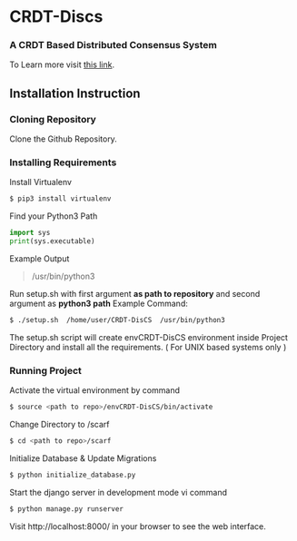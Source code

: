 # CRDT-Discs
### A CRDT Based Distributed Consensus System
To Learn more visit [this link](https://docs.google.com/document/d/1VCTHx3wVX6Us8y8xRrRbpZXsHLyIKg_P1zGGLV11iZw).

## Installation Instruction

### Cloning Repository 
Clone the Github Repository.

### Installing Requirements
Install Virtualenv
```sh
$ pip3 install virtualenv
```
Find your Python3 Path 
```python
import sys
print(sys.executable)
```
Example Output
> /usr/bin/python3

Run setup.sh with first argument **as path to repository** and second argument as **python3 path**
Example Command:
```sh
$ ./setup.sh  /home/user/CRDT-DisCS  /usr/bin/python3 
```
The setup.sh script will create envCRDT-DisCS environment inside Project Directory and install all the requirements. ( For UNIX based systems only )

### Running Project
Activate the virtual environment by command
```sh
$ source <path to repo>/envCRDT-DisCS/bin/activate
```
Change Directory to <repository>/scarf
```sh
$ cd <path to repo>/scarf
```

Initialize Database & Update Migrations
```sh
$ python initialize_database.py
```

Start the django server in development mode vi command
```sh
$ python manage.py runserver
```
Visit http://localhost:8000/ in your browser to see the web interface. 
